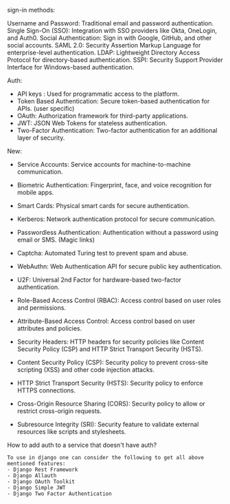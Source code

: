 sign-in methods:

Username and Password: Traditional email and password authentication.
Single Sign-On (SSO): Integration with SSO providers like Okta, OneLogin, and Auth0.
Social Authentication: Sign in with Google, GitHub, and other social accounts.
SAML 2.0: Security Assertion Markup Language for enterprise-level authentication.
LDAP: Lightweight Directory Access Protocol for directory-based authentication.
SSPI: Security Support Provider Interface for Windows-based authentication.

Auth:
- API keys : Used for programmatic access to the platform.
- Token Based Authentication: Secure token-based authentication for APIs. (user specific)
- OAuth: Authorization framework for third-party applications.
- JWT: JSON Web Tokens for stateless authentication.
- Two-Factor Authentication: Two-factor authentication for an additional layer of security.

New:
- Service Accounts: Service accounts for machine-to-machine communication.
- Biometric Authentication: Fingerprint, face, and voice recognition for mobile apps.
- Smart Cards: Physical smart cards for secure authentication.
- Kerberos: Network authentication protocol for secure communication.
- Passwordless Authentication: Authentication without a password using email or SMS. (Magic links)
- Captcha: Automated Turing test to prevent spam and abuse.
- WebAuthn: Web Authentication API for secure public key authentication.
- U2F: Universal 2nd Factor for hardware-based two-factor authentication.

- Role-Based Access Control (RBAC): Access control based on user roles and permissions.
- Attribute-Based Access Control: Access control based on user attributes and policies.

- Security Headers: HTTP headers for security policies like Content Security Policy (CSP) and HTTP Strict Transport Security (HSTS).
- Content Security Policy (CSP): Security policy to prevent cross-site scripting (XSS) and other code injection attacks.
- HTTP Strict Transport Security (HSTS): Security policy to enforce HTTPS connections.
- Cross-Origin Resource Sharing (CORS): Security policy to allow or restrict cross-origin requests.
- Subresource Integrity (SRI): Security feature to validate external resources like scripts and stylesheets.

How to add auth to a service that doesn't have auth?


```
To use in django one can consider the following to get all above mentioned features:
- Django Rest Framework
- Django Allauth
- Django OAuth Toolkit
- Django Simple JWT
- Django Two Factor Authentication